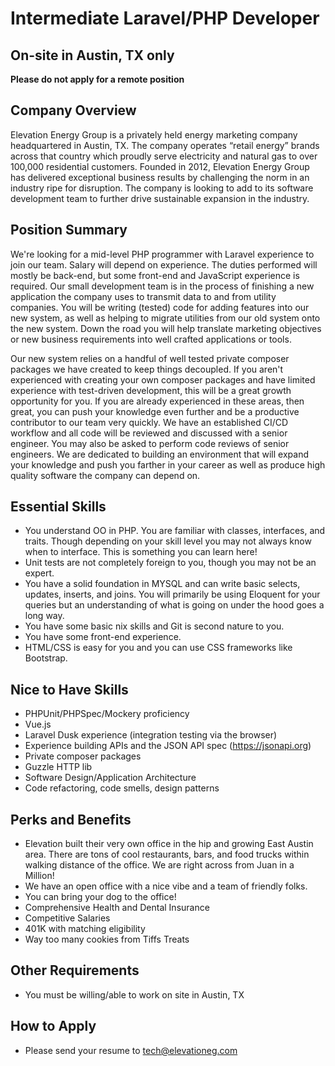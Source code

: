 # Intermediate Laravel/PHP Developer

## On-site in Austin, TX only
**Please do not apply for a remote position**

## Company Overview
Elevation Energy Group is a privately held energy marketing company headquartered in Austin, TX. The company operates “retail energy” brands across that country which proudly serve electricity and natural gas to over 100,000 residential customers. Founded in 2012, Elevation Energy Group has delivered exceptional business results by challenging the norm in an industry ripe for disruption. The company is looking to add to its software development team to further drive sustainable expansion in the industry.

## Position Summary
We're looking for a mid-level PHP programmer with Laravel experience to join our team. Salary will depend on experience. The duties performed will mostly be back-end, but some front-end and JavaScript experience is required. Our small development team is in the process of finishing a new application the company uses to transmit data to and from utility companies. You will be writing (tested) code for adding features into our new system, as well as helping to migrate utilities from our old system onto the new system. Down the road you will help translate marketing objectives or new business requirements into well crafted applications or tools.

Our new system relies on a handful of well tested private composer packages we have created to keep things decoupled. If you aren't experienced with creating your own composer packages and have limited experience with test-driven development, this will be a great growth opportunity for you. If you are already experienced in these areas, then great, you can push your knowledge even further and be a productive contributor to our team very quickly. We have an established CI/CD workflow and all code will be reviewed and discussed with a senior engineer. You may also be asked to perform code reviews of senior engineers. We are dedicated to building an environment that will expand your knowledge and push you farther in your career as well as produce high quality software the company can depend on.

## Essential Skills
* You understand OO in PHP. You are familiar with classes, interfaces, and traits. Though depending on your skill level you may not always know when to interface. This is something you can learn here!
* Unit tests are not completely foreign to you, though you may not be an expert.
* You have a solid foundation in MYSQL and can write basic selects, updates, inserts, and joins. You will primarily be using Eloquent for your queries but an understanding of what is going on under the hood goes a long way.
* You have some basic nix skills and Git is second nature to you.
* You have some front-end experience.
* HTML/CSS is easy for you and you can use CSS frameworks like Bootstrap.

## Nice to Have Skills
* PHPUnit/PHPSpec/Mockery proficiency
* Vue.js
* Laravel Dusk experience (integration testing via the browser)
* Experience building APIs and the JSON API spec (https://jsonapi.org)
* Private composer packages
* Guzzle HTTP lib
* Software Design/Application Architecture
* Code refactoring, code smells, design patterns

## Perks and Benefits
* Elevation built their very own office in the hip and growing East Austin area. There are tons of cool restaurants, bars, and food trucks within walking distance of the office. We are right across from Juan in a Million!
* We have an open office with a nice vibe and a team of friendly folks.
* You can bring your dog to the office!
* Comprehensive Health and Dental Insurance
* Competitive Salaries
* 401K with matching eligibility
* Way too many cookies from Tiffs Treats

## Other Requirements
* You must be willing/able to work on site in Austin, TX

## How to Apply
* Please send your resume to tech@elevationeg.com
